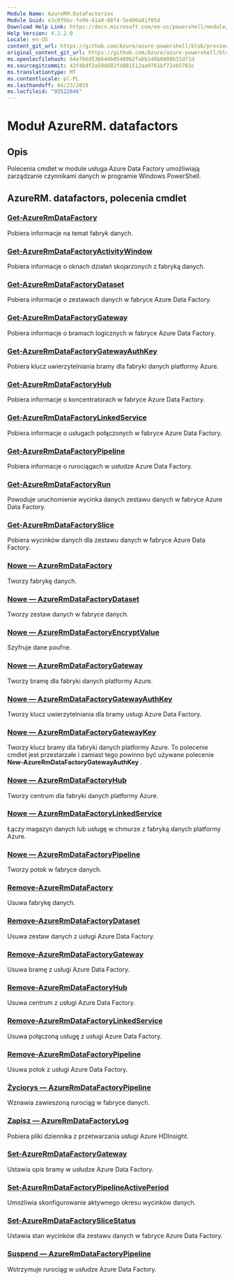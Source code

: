 ```yaml
---
Module Name: AzureRM.DataFactories
Module Guid: e3c0f6bc-fe96-41a0-88f4-5e490a91f05d
Download Help Link: https://docs.microsoft.com/en-us/powershell/module/azurerm.datafactories
Help Version: 4.2.2.0
Locale: en-US
content_git_url: https://github.com/Azure/azure-powershell/blob/preview/src/ResourceManager/DataFactories/Commands.DataFactories/help/AzureRM.DataFactories.md
original_content_git_url: https://github.com/Azure/azure-powershell/blob/preview/src/ResourceManager/DataFactories/Commands.DataFactories/help/AzureRM.DataFactories.md
ms.openlocfilehash: 64ef66d536644b05409b2fabb148b0880b31df1d
ms.sourcegitcommit: 43f4bdf2a59dd82fd881512aa9761bf72eb5703c
ms.translationtype: MT
ms.contentlocale: pl-PL
ms.lasthandoff: 04/23/2019
ms.locfileid: "93522846"
---
```

# Moduł AzureRM. datafactors
## Opis
Polecenia cmdlet w module usługa Azure Data Factory umożliwiają zarządzanie czynnikami danych w programie Windows PowerShell.

## AzureRM. datafactors, polecenia cmdlet
### [Get-AzureRmDataFactory](Get-AzureRmDataFactory.md)
Pobiera informacje na temat fabryk danych.

### [Get-AzureRmDataFactoryActivityWindow](Get-AzureRmDataFactoryActivityWindow.md)
Pobiera informacje o oknach działań skojarzonych z fabryką danych.

### [Get-AzureRmDataFactoryDataset](Get-AzureRmDataFactoryDataset.md)
Pobiera informacje o zestawach danych w fabryce Azure Data Factory.

### [Get-AzureRmDataFactoryGateway](Get-AzureRmDataFactoryGateway.md)
Pobiera informacje o bramach logicznych w fabryce Azure Data Factory.

### [Get-AzureRmDataFactoryGatewayAuthKey](Get-AzureRmDataFactoryGatewayAuthKey.md)
Pobiera klucz uwierzytelniania bramy dla fabryki danych platformy Azure.

### [Get-AzureRmDataFactoryHub](Get-AzureRmDataFactoryHub.md)
Pobiera informacje o koncentratorach w fabryce Azure Data Factory.

### [Get-AzureRmDataFactoryLinkedService](Get-AzureRmDataFactoryLinkedService.md)
Pobiera informacje o usługach połączonych w fabryce Azure Data Factory.

### [Get-AzureRmDataFactoryPipeline](Get-AzureRmDataFactoryPipeline.md)
Pobiera informacje o rurociągach w usłudze Azure Data Factory.

### [Get-AzureRmDataFactoryRun](Get-AzureRmDataFactoryRun.md)
Powoduje uruchomienie wycinka danych zestawu danych w fabryce Azure Data Factory.

### [Get-AzureRmDataFactorySlice](Get-AzureRmDataFactorySlice.md)
Pobiera wycinków danych dla zestawu danych w fabryce Azure Data Factory.

### [Nowe — AzureRmDataFactory](New-AzureRmDataFactory.md)
Tworzy fabrykę danych.

### [Nowe — AzureRmDataFactoryDataset](New-AzureRmDataFactoryDataset.md)
Tworzy zestaw danych w fabryce danych.

### [Nowe — AzureRmDataFactoryEncryptValue](New-AzureRmDataFactoryEncryptValue.md)
Szyfruje dane poufne.

### [Nowe — AzureRmDataFactoryGateway](New-AzureRmDataFactoryGateway.md)
Tworzy bramę dla fabryki danych platformy Azure.

### [Nowe — AzureRmDataFactoryGatewayAuthKey](New-AzureRmDataFactoryGatewayAuthKey.md)
Tworzy klucz uwierzytelniania dla bramy usługi Azure Data Factory.

### [Nowe — AzureRmDataFactoryGatewayKey](New-AzureRmDataFactoryGatewayKey.md)
Tworzy klucz bramy dla fabryki danych platformy Azure. To polecenie cmdlet jest przestarzałe i zamiast tego powinno być używane polecenie **New-AzureRmDataFactoryGatewayAuthKey** .

### [Nowe — AzureRmDataFactoryHub](New-AzureRmDataFactoryHub.md)
Tworzy centrum dla fabryki danych platformy Azure.

### [Nowe — AzureRmDataFactoryLinkedService](New-AzureRmDataFactoryLinkedService.md)
Łączy magazyn danych lub usługę w chmurze z fabryką danych platformy Azure.

### [Nowe — AzureRmDataFactoryPipeline](New-AzureRmDataFactoryPipeline.md)
Tworzy potok w fabryce danych.

### [Remove-AzureRmDataFactory](Remove-AzureRmDataFactory.md)
Usuwa fabrykę danych.

### [Remove-AzureRmDataFactoryDataset](Remove-AzureRmDataFactoryDataset.md)
Usuwa zestaw danych z usługi Azure Data Factory.

### [Remove-AzureRmDataFactoryGateway](Remove-AzureRmDataFactoryGateway.md)
Usuwa bramę z usługi Azure Data Factory.

### [Remove-AzureRmDataFactoryHub](Remove-AzureRmDataFactoryHub.md)
Usuwa centrum z usługi Azure Data Factory.

### [Remove-AzureRmDataFactoryLinkedService](Remove-AzureRmDataFactoryLinkedService.md)
Usuwa połączoną usługę z usługi Azure Data Factory.

### [Remove-AzureRmDataFactoryPipeline](Remove-AzureRmDataFactoryPipeline.md)
Usuwa potok z usługi Azure Data Factory.

### [Życiorys — AzureRmDataFactoryPipeline](Resume-AzureRmDataFactoryPipeline.md)
Wznawia zawieszoną rurociąg w fabryce danych.

### [Zapisz — AzureRmDataFactoryLog](Save-AzureRmDataFactoryLog.md)
Pobiera pliki dziennika z przetwarzania usługi Azure HDInsight.

### [Set-AzureRmDataFactoryGateway](Set-AzureRmDataFactoryGateway.md)
Ustawia opis bramy w usłudze Azure Data Factory.

### [Set-AzureRmDataFactoryPipelineActivePeriod](Set-AzureRmDataFactoryPipelineActivePeriod.md)
Umożliwia skonfigurowanie aktywnego okresu wycinków danych.

### [Set-AzureRmDataFactorySliceStatus](Set-AzureRmDataFactorySliceStatus.md)
Ustawia stan wycinków dla zestawu danych w fabryce Azure Data Factory.

### [Suspend — AzureRmDataFactoryPipeline](Suspend-AzureRmDataFactoryPipeline.md)
Wstrzymuje rurociąg w usłudze Azure Data Factory.

